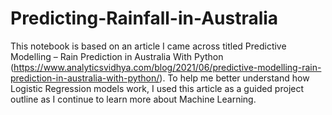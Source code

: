 # Predicting-Rainfall-in-Australia
This notebook is based on an article I came across titled Predictive Modelling – Rain Prediction in Australia With Python (https://www.analyticsvidhya.com/blog/2021/06/predictive-modelling-rain-prediction-in-australia-with-python/). To help me better understand how Logistic Regression models work, I used this article as a guided project outline as I continue to learn more about Machine Learning.
